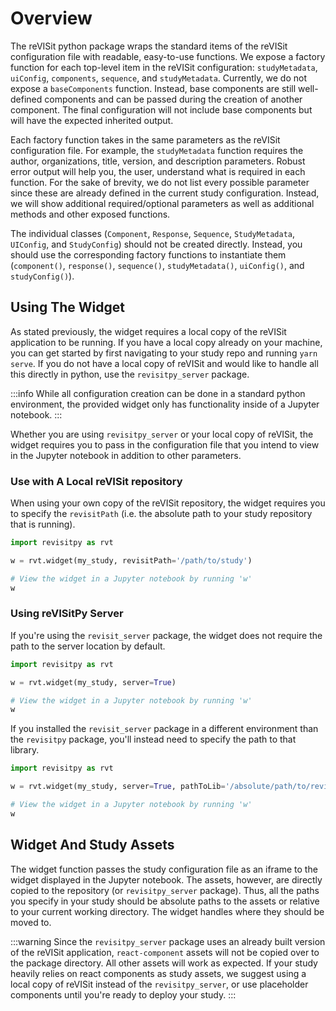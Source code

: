 # Overview

The reVISit python package wraps the standard items of the reVISit configuration file with readable, easy-to-use functions. We expose a factory function for each top-level item in the reVISit configuration: `studyMetadata`, `uiConfig`, `components`, `sequence`, and `studyMetadata`. Currently, we do not expose a `baseComponents` function. Instead, base components are still well-defined components and can be passed during the creation of another component. The final configuration will not include base components but will have the expected inherited output. 

Each factory function takes in the same parameters as the reVISit configuration file. For example, the `studyMetadata` function requires the author, organizations, title, version, and description parameters. Robust error output will help you, the user, understand what is required in each function. For the sake of brevity, we do not list every possible parameter since these are already defined in the current study configuration. Instead, we will show additional required/optional parameters as well as additional methods and other exposed functions.

The individual classes (`Component`, `Response`, `Sequence`, `StudyMetadata`, `UIConfig`, and `StudyConfig`) should not be created directly. Instead, you should use the corresponding factory functions to instantiate them (`component()`, `response()`, `sequence()`, `studyMetadata()`, `uiConfig()`, and `studyConfig()`).

## Using The Widget

As stated previously, the widget requires a local copy of the reVISit application to be running. If you have a local copy already on your machine, you can get started by first navigating to your study repo and running `yarn serve`. If you do not have a local copy of reVISit and would like to handle all this directly in python, use the `revisitpy_server` package. 

:::info
While all configuration creation can be done in a standard python environment, the provided widget only has functionality inside of a Jupyter notebook.
:::

Whether you are using `revisitpy_server` or your local copy of reVISit, the widget requires you to pass in the configuration file that you intend to view in the Jupyter notebook in addition to other parameters.

### Use with A Local reVISit repository

When using your own copy of the reVISit repository, the widget requires you to specify the `revisitPath` (i.e. the absolute path to your study repository that is running). 

```python
import revisitpy as rvt

w = rvt.widget(my_study, revisitPath='/path/to/study')

# View the widget in a Jupyter notebook by running 'w'
w
```

### Using reVISitPy Server

If you're using the `revisit_server` package, the widget does not require the path to the server location by default.

```python
import revisitpy as rvt

w = rvt.widget(my_study, server=True)

# View the widget in a Jupyter notebook by running 'w'
w
```

If you installed the `revisit_server` package in a different environment than the `revisitpy` package, you'll instead need to specify the path to that library.

```python
import revisitpy as rvt

w = rvt.widget(my_study, server=True, pathToLib='/absolute/path/to/revisitpy_server')

# View the widget in a Jupyter notebook by running 'w'
w
```

## Widget And Study Assets

The widget function passes the study configuration file as an iframe to the widget displayed in the Jupyter notebook. The assets, however, are directly copied to the repository (or `revisitpy_server` package). Thus, all the paths you specify in your study should be absolute paths to the assets or relative to your current working directory. The widget handles where they should be moved to. 

:::warning
Since the `revisitpy_server` package uses an already built version of the reVISit application, `react-component` assets will not be copied over to the package directory. All other assets will work as expected. If your study heavily relies on react components as study assets, we suggest using a local copy of reVISit instead of the `revisitpy_server`, or use placeholder components until you're ready to deploy your study.
:::


